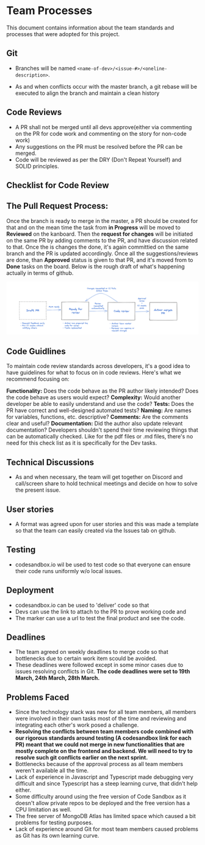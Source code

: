 # Team Processes

This document contains information about the team standards and processes that were adopted for this project.

## Git

- Branches will be named `<name-of-dev>/<issue-#>/<oneline-description>`.

- As and when conflicts occur with the master branch, a 
git rebase will be executed to align the branch and maintain a clean history

## Code Reviews

- A PR shall not be merged until all devs approve(either via commenting on the PR for code work and commenting on the story for non-code work)
- Any suggestions on the PR must be resolved before the PR can be merged.
- Code will be reviewed as per the DRY (Don't Repeat Yourself) and SOLID principles.

## Checklist for Code Review

## The Pull Request Process:

Once the branch is ready to merge in the master, a PR should be created for that and on the mean time the task from **in Progress**  will be moved to **Reviewed** on the kanboard.
Then the **request for changes** will be initiated on the same PR by adding comments to the PR, and have discussion related to that. Once the is changes the done, it's again committied on the same branch and the PR is updated accordingly.
Once all the suggestions/reviews are done, than **Approved** status is given to that PR, and it's moved from to **Done** tasks on the board.
Below is the rough draft of what's happening actually in terms of github.

![PR Process](/public/img/pr_process.png)

## Code Guidlines
To maintain code review standards across developers, it's a good idea to have guidelines for what to focus on in code reviews. Here's what we recommend focusing on:

**Functionality:** Does the code behave as the PR author likely intended? Does the code behave as users would expect?
**Complexity:** Would another developer be able to easily understand and use the code?
**Tests:** Does the PR have correct and well-designed automated tests?
**Naming:** Are names for variables, functions, etc. descriptive?
**Comments:** Are the comments clear and useful?
**Documentation:** Did the author also update relevant documentation?
Developers shouldn't spend their time reviewing things that can be automatically checked. Like for the pdf files or .md files, there's no need for this check list as it is specifically for the Dev tasks.

## Technical Discussions

- As and when necessary, the team will get together on Discord and call/screen share to hold technical meetings and decide on how to solve the present issue. 

## User stories

- A format was agreed upon for user stories and this was made a template so that the team can easily created via the Issues tab on github. 

## Testing

- codesandbox.io wil be used to test code so that everyone can ensure their code runs uniformly w/o local issues.

## Deployment

- codesandbox.io can be used to 'deliver' code so that
- Devs can use the link to attach to the PR to prove working code and
- The marker can use a url to test the final product and see the code.

## Deadlines

- The team agreed on weekly deadlines to merge code so that bottlenecks due to certain work item scould be avoided.
- These deadlines were followed except in some minor cases due to issues resolving conflicts in Git. **The code deadlines were set to 19th March, 24th March, 28th March.**

## Problems Faced

- Since the technology stack was new for all team members, all members were involved in their own tasks most of the time and reviewing and integrating each other's work posed a challenge.
- **Resolving the conflicts between team members code combined with our rigorous standards around testing (A codesandbox link for each PR) meant that we could not merge in new functionalities that are mostly complete on the frontend and backend. We will need to try to resolve such git conflicts earlier on the next sprint.**
- Bottlenecks because of the approval process as all team members weren't available all the time.
- Lack of experience in Javascript and Typescript made debugging very difficult and since Typescript has a steep learning curve, that didn't help either.
- Some difficulty around using the free version of Code Sandbox as it doesn't allow private repos to be deployed and the free version has a CPU limitation as well.
- The free server of MongoDB Atlas has limited space which caused a bit problems for testing purposes.
- Lack of experience around Git for most team members caused problems as Git has its own learning curve.
